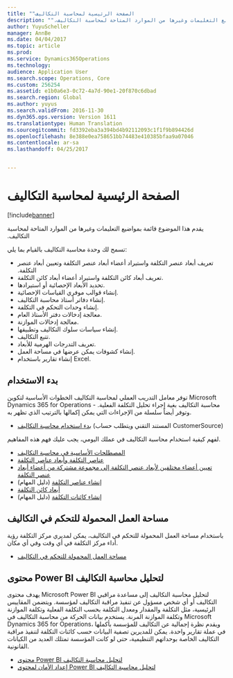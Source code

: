 ```yaml
---
title: "الصفحة الرئيسية لمحاسبة التكاليف‬‏‫"
description: "يقدم هذا الموضوع قائمة بمواضيع التعليمات وغيرها من الموارد المتاحة لمحاسبة التكاليف‬‏‫."
author: YuyuScheller
manager: AnnBe
ms.date: 04/04/2017
ms.topic: article
ms.prod: 
ms.service: Dynamics365Operations
ms.technology: 
audience: Application User
ms.search.scope: Operations, Core
ms.custom: 256254
ms.assetid: e1b0a6e3-0c72-4a7d-90e1-20f870c6dbad
ms.search.region: Global
ms.author: yuyus
ms.search.validFrom: 2016-11-30
ms.dyn365.ops.version: Version 1611
ms.translationtype: Human Translation
ms.sourcegitcommit: fd3392eba3a394bd4b92112093c1f1f9b894426d
ms.openlocfilehash: 8e388e0ea758651bb74483e410385bfaa9a07046
ms.contentlocale: ar-sa
ms.lasthandoff: 04/25/2017


---
```


# <a name="cost-accounting-home-page"></a>الصفحة الرئيسية لمحاسبة التكاليف‬‏‫

[!include[banner](../includes/banner.md)]


يقدم هذا الموضوع قائمة بمواضيع التعليمات وغيرها من الموارد المتاحة لمحاسبة التكاليف‬‏‫.

تسمح لك وحدة محاسبة التكاليف بالقيام بما يلي:

-   تعريف أبعاد عنصر التكلفة واستيراد أعضاء أبعاد عنصر التكلفة و‏‫تعيين أبعاد عنصر التكلفة.
-   تعريف أبعاد كائن التكلفة واستيراد أعضاء أبعاد كائن التكلفة.
-   تحديد الأبعاد الإحصائية أو استيرادها.
-   إنشاء قوالب موفري القياسات الإحصائية.
-   إنشاء دفاتر أستاذ محاسبة التكاليف.
-   إنشاء وحدات التحكم في التكلفة.
-   معالجة إدخالات دفتر الأستاذ العام.
-   معالجة إدخالات الموازنة.
-   إنشاء سياسات سلوك التكاليف‬ وتطبيقها.
-   تتبع التكاليف.
-   تعريف التدرجات الهرمية للأبعاد.
-   إنشاء كشوفات يمكن عرضها في مساحة العمل.
-   إنشاء تقارير باستخدام Excel.

## <a name="get-started"></a>بدء الاستخدام

توفر معامل التدريب العملي لمحاسبة التكاليف الخطوات الأساسية لتكوين Microsoft Dynamics 365 for Operations - محاسبة التكاليف بغية إجراء تحليل التكلفة الفعلية. وتوفر أيضاً سلسلة من الإجراءات التي يمكن إكمالها بالترتيب الذي تظهر به.

-   [بدء استخدام محاسبة التكاليف](https://mbs.microsoft.com/customersource/northamerica/AX/learning/documentation/white-papers/msd365optgtstcostacc) (المستند التقني ويتطلب حساب CustomerSource)

لفهم كيفية استخدام محاسبة التكاليف في عملك اليومي، يجب عليك فهم هذه المفاهيم.

-   [المصطلحات الأساسية‬ في محاسبة التكاليف](terms-cost-accounting.md)
-   [عناصر التكلفة وأبعاد عناصر التكلفة](cost-elements.md)
-   [تعيين أعضاء مختلفين لأبعاد عنصر التكلفة إلى مجموعة مشتركة من أعضاء أبعاد عنصر التكلفة](map-cost-elements-dimension-members.md)
-   [إنشاء عناصر التكلفة](http://ax.help.dynamics.com/en/wiki/create-cost-elements/) (دليل المهام)
-   [أبعاد كائن التكلفة](cost-objects.md)
-   [إنشاء كائنات التكلفة](http://ax.help.dynamics.com/en/wiki/create-cost-objects/) (دليل المهام)

## <a name="cost-control-mobile-workspace"></a>مساحة العمل المحمولة للتحكم في التكاليف
باستخدام مساحة العمل المحمولة للتحكم في التكاليف، يمكن لمديري مركز التكلفة رؤية أداء مركز التكلفة في أي وقت وفي أي مكان.

-   [مساحة العمل المحمولة للتحكم في التكاليف](cost-controlling-mobile-workspace.md)

## <a name="cost-accounting-analysis-power-bi-content"></a>محتوى Power BI لتحليل محاسبة التكاليف
يهدف محتوى Microsoft Power BI لتحليل محاسبة التكاليف إلى مساعدة مراقبي التكاليف أو أي شخص مسؤول عن تنفيذ مراقبة التكاليف لمؤسسة. ويتضمن المقاييس الرئيسية، مثل التكلفة والمقدار ومعدل التكلفة بحسب التكلفة الفعلية وتكلفة الموازنة وتكلفة الموازنة المرنة. يستخدم بيانات الحركة من محاسبة التكاليف في Microsoft Dynamics 365 for Operations، ويقدم نظرة إجمالية عن التكاليف للمؤسسة بأكملها في عملة تقارير واحدة. يمكن للمديرين تصفية البيانات حسب كائنات التكلفة لتنفيذ مراقبة التكاليف الخاصة بوحداتهم التنظيمية، حتى لو كانت المؤسسة تمتلك العديد من الكيانات القانونية.

-   [محتوى Power BI لتحليل محاسبة التكاليف](/dynamics365/operations/dev-itpro/analytics/cost-accounting-analysis-content-pack)
-   [إعداد الأمان لمحتوى Power BI لتحليل محاسبة التكاليف](/dynamics365/operations/dev-itpro/analytics/setup-security-cost-accounting-content-pack)





